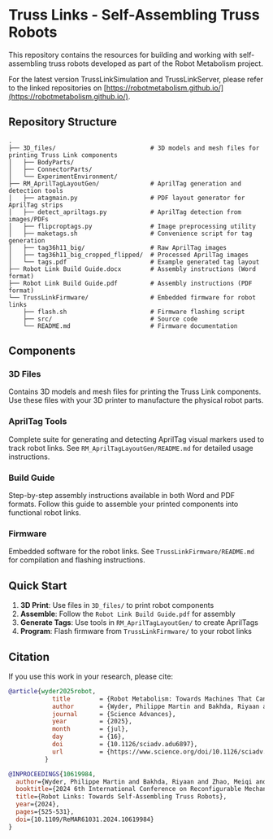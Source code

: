 # Truss Links - Self-Assembling Truss Robots

This repository contains the resources for building and working with self-assembling truss robots developed as part of the Robot Metabolism project.

For the latest version TrussLinkSimulation and TrussLinkServer, please refer to the linked repositories on [https://robotmetabolism.github.io/](https://robotmetabolism.github.io/).

## Repository Structure

```
.
├── 3D_files/                          # 3D models and mesh files for printing Truss Link components
│   ├── BodyParts/                     
│   ├── ConnectorParts/                
│   └── ExperimentEnvironment/         
├── RM_AprilTagLayoutGen/              # AprilTag generation and detection tools
│   ├── atagmain.py                    # PDF layout generator for AprilTag strips
│   ├── detect_apriltags.py            # AprilTag detection from images/PDFs
│   ├── flipcroptags.py                # Image preprocessing utility
│   ├── maketags.sh                    # Convenience script for tag generation
│   ├── tag36h11_big/                  # Raw AprilTag images
│   ├── tag36h11_big_cropped_flipped/  # Processed AprilTag images
│   └── tags.pdf                       # Example generated tag layout
├── Robot Link Build Guide.docx        # Assembly instructions (Word format)
├── Robot Link Build Guide.pdf         # Assembly instructions (PDF format)
└── TrussLinkFirmware/                 # Embedded firmware for robot links
    ├── flash.sh                       # Firmware flashing script
    ├── src/                           # Source code
    └── README.md                      # Firmware documentation
```

## Components

### 3D Files
Contains 3D models and mesh files for printing the Truss Link components. Use these files with your 3D printer to manufacture the physical robot parts.

### AprilTag Tools
Complete suite for generating and detecting AprilTag visual markers used to track robot links. See `RM_AprilTagLayoutGen/README.md` for detailed usage instructions.

### Build Guide
Step-by-step assembly instructions available in both Word and PDF formats. Follow this guide to assemble your printed components into functional robot links.

### Firmware
Embedded software for the robot links. See `TrussLinkFirmware/README.md` for compilation and flashing instructions.

## Quick Start

1. **3D Print**: Use files in `3D_files/` to print robot components
2. **Assemble**: Follow the `Robot Link Build Guide.pdf` for assembly
3. **Generate Tags**: Use tools in `RM_AprilTagLayoutGen/` to create AprilTags
4. **Program**: Flash firmware from `TrussLinkFirmware/` to your robot links

## Citation
If you use this work in your research, please cite:

```bibtex
@article{wyder2025robot,
            title        = {Robot Metabolism: Towards Machines That Can Grow by Consuming Other Machines},
            author       = {Wyder, Philippe Martin and Bakhda, Riyaan and Zhao, Meiqi and Booth, Quinn A. and Modi, Matthew E. and Song, Andrew and Kang, Simon and Wu, Jiahao and Patel, Priya and Kasumi, Robert T. and Yi, David and Garg, Nihar Niraj and Jhunjhunwala, Pranav and Bhutoria, Siddharth and Tong, Evan H. and Hu, Yuhang and Goldfeder, Judah and Mustel, Omer and Kim, Donghan and Lipson, Hod},
            journal      = {Science Advances},
            year         = {2025},
            month        = {jul},
            day          = {16},
            doi          = {10.1126/sciadv.adu6897},
            url          = {https://www.science.org/doi/10.1126/sciadv.adu6897}
          }
```

```bibtex
@INPROCEEDINGS{10619984,
  author={Wyder, Philippe Martin and Bakhda, Riyaan and Zhao, Meiqi and Booth, Quinn A. and Kang, Simon and Modi, Matthew Ethan and Song, Andrew and Wu, Jiahao and Patel, Priya and Kasumi, Robert T. and Yi, David and Garg, Nihar Niraj and Bhutoria, Siddharth and Tong, Evan H. and Hu, Yuhang and Mustel, Omer and Kim, Donghan and Lipson, Hod},
  booktitle={2024 6th International Conference on Reconfigurable Mechanisms and Robots (ReMAR)}, 
  title={Robot Links: Towards Self-Assembling Truss Robots}, 
  year={2024},
  pages={525-531},
  doi={10.1109/ReMAR61031.2024.10619984}
}
```
